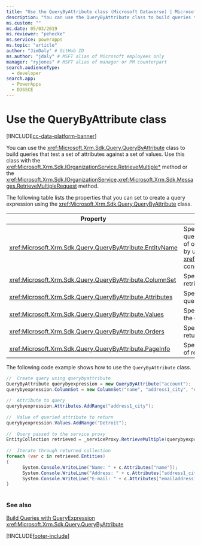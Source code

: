 ```yaml
---
title: "Use the QueryByAttribute class (Microsoft Dataverse) | Microsoft Docs" # Intent and product brand in a unique string of 43-59 chars including spaces
description: "You can use the QueryByAttribute class to build queries that test a set of attributes against a set of values"
ms.custom: ""
ms.date: 05/03/2019
ms.reviewer: "pehecke"
ms.service: powerapps
ms.topic: "article"
author: "JimDaly" # GitHub ID
ms.author: "jdaly" # MSFT alias of Microsoft employees only
manager: "ryjones" # MSFT alias of manager or PM counterpart
search.audienceType: 
  - developer
search.app: 
  - PowerApps
  - D365CE
---
```


# Use the QueryByAttribute class

[!INCLUDE[cc-data-platform-banner](../../../includes/cc-data-platform-banner.md)]

You can use the <xref:Microsoft.Xrm.Sdk.Query.QueryByAttribute> class to build queries that test a set of attributes against a set of values. Use this class with the <xref:Microsoft.Xrm.Sdk.IOrganizationService.RetrieveMultiple*> method or the <xref:Microsoft.Xrm.Sdk.IOrganizationService>.<xref:Microsoft.Xrm.Sdk.Messages.RetrieveMultipleRequest> method.
  
 The following table lists the properties that you can set to create a query expression using the <xref:Microsoft.Xrm.Sdk.Query.QueryByAttribute> class.  
  
|Property|Description|  
|--------------|-----------------|  
|<xref:Microsoft.Xrm.Sdk.Query.QueryByAttribute.EntityName>|Specifies which type of entity is retrieved. A query expression can only retrieve a collection of one entity type. You can also pass this value by using the <xref:Microsoft.Xrm.Sdk.Query.QueryExpression> constructor.|  
|<xref:Microsoft.Xrm.Sdk.Query.QueryByAttribute.ColumnSet>|Specifies the set of attributes (columns) to retrieve.|  
|<xref:Microsoft.Xrm.Sdk.Query.QueryByAttribute.Attributes>|Specifies the set of attributes selected in the query.|  
|<xref:Microsoft.Xrm.Sdk.Query.QueryByAttribute.Values>|Specifies the attribute values to look for when the query is executed.|  
|<xref:Microsoft.Xrm.Sdk.Query.QueryByAttribute.Orders>|Specifies the order in which the records are returned from the query.|  
|<xref:Microsoft.Xrm.Sdk.Query.QueryByAttribute.PageInfo>|Specifies the number of pages and the number of records per page returned from the query.|  
  
 The following code example shows how to use the `QueryByAttribute` class.  
  
```csharp  
//  Create query using querybyattribute      
QueryByAttribute querybyexpression = new QueryByAttribute("account");      
querybyexpression.ColumnSet = new ColumnSet("name", "address1_city", "emailaddress1");  
  
//  Attribute to query      
querybyexpression.Attributes.AddRange("address1_city");  
  
//  Value of queried attribute to return      
querybyexpression.Values.AddRange("Detroit");      
  
//  Query passed to the service proxy      
EntityCollection retrieved = _serviceProxy.RetrieveMultiple(querybyexpression);     
  
//  Iterate through returned collection      
foreach (var c in retrieved.Entities)      
{  
      System.Console.WriteLine("Name: " + c.Attributes["name"]);  
      System.Console.WriteLine("Address: " + c.Attributes["address1_city"]);        
      System.Console.WriteLine("E-mail: " + c.Attributes["emailaddress1"]);      
}  
  
```  
  
### See also  
 [Build Queries with QueryExpression](build-queries-with-queryexpression.md)   
 <xref:Microsoft.Xrm.Sdk.Query.QueryByAttribute>


[!INCLUDE[footer-include](../../../includes/footer-banner.md)]